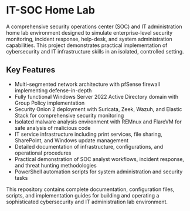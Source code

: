 # IT-SOC Home Lab

A comprehensive security operations center (SOC) and IT administration home lab environment designed to simulate enterprise-level security monitoring, incident response, help-desk, and system administration capabilities. This project demonstrates practical implementation of cybersecurity and IT infrastructure skills in an isolated, controlled setting.

## Key Features

- Multi-segmented network architecture with pfSense firewall implementing defense-in-depth
- Fully functional Windows Server 2022 Active Directory domain with Group Policy implementation
- Security Onion 2 deployment with Suricata, Zeek, Wazuh, and Elastic Stack for comprehensive security monitoring
- Isolated malware analysis environment with REMnux and FlareVM for safe analysis of malicious code
- IT service infrastructure including print services, file sharing, SharePoint, and Windows update management
- Detailed documentation of infrastructure, configurations, and operational procedures
- Practical demonstration of SOC analyst workflows, incident response, and threat hunting methodologies
- PowerShell automation scripts for system administration and security tasks

This repository contains complete documentation, configuration files, scripts, and implementation guides for building and operating a sophisticated cybersecurity and IT administration lab environment.
